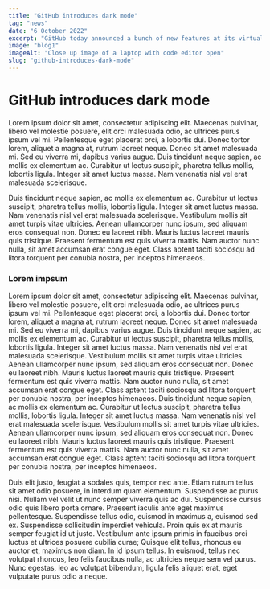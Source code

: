 ```yaml
---
title: "GitHub introduces dark mode"
tag: "news"
date: "6 October 2022"
excerpt: "GitHub today announced a bunch of new features at its virtual GitHub"
image: "blog1"
imageAlt: "Close up image of a laptop with code editor open"
slug: "github-introduces-dark-mode"
---
```


# GitHub introduces dark mode

Lorem ipsum dolor sit amet, consectetur adipiscing elit. Maecenas pulvinar, libero vel molestie posuere, elit orci malesuada odio, ac ultrices purus ipsum vel mi. Pellentesque eget placerat orci, a lobortis dui. Donec tortor lorem, aliquet a magna at, rutrum laoreet neque. Donec sit amet malesuada mi. Sed eu viverra mi, dapibus varius augue. Duis tincidunt neque sapien, ac mollis ex elementum ac. Curabitur ut lectus suscipit, pharetra tellus mollis, lobortis ligula. Integer sit amet luctus massa. Nam venenatis nisl vel erat malesuada scelerisque.

Duis tincidunt neque sapien, ac mollis ex elementum ac. Curabitur ut lectus suscipit, pharetra tellus mollis, lobortis ligula. Integer sit amet luctus massa. Nam venenatis nisl vel erat malesuada scelerisque. Vestibulum mollis sit amet turpis vitae ultricies. Aenean ullamcorper nunc ipsum, sed aliquam eros consequat non. Donec eu laoreet nibh. Mauris luctus laoreet mauris quis tristique. Praesent fermentum est quis viverra mattis. Nam auctor nunc nulla, sit amet accumsan erat congue eget. Class aptent taciti sociosqu ad litora torquent per conubia nostra, per inceptos himenaeos.

### Lorem impsum

Lorem ipsum dolor sit amet, consectetur adipiscing elit. Maecenas pulvinar, libero vel molestie posuere, elit orci malesuada odio, ac ultrices purus ipsum vel mi. Pellentesque eget placerat orci, a lobortis dui. Donec tortor lorem, aliquet a magna at, rutrum laoreet neque. Donec sit amet malesuada mi. Sed eu viverra mi, dapibus varius augue. Duis tincidunt neque sapien, ac mollis ex elementum ac. Curabitur ut lectus suscipit, pharetra tellus mollis, lobortis ligula. Integer sit amet luctus massa. Nam venenatis nisl vel erat malesuada scelerisque. Vestibulum mollis sit amet turpis vitae ultricies. Aenean ullamcorper nunc ipsum, sed aliquam eros consequat non. Donec eu laoreet nibh. Mauris luctus laoreet mauris quis tristique. Praesent fermentum est quis viverra mattis. Nam auctor nunc nulla, sit amet accumsan erat congue eget. Class aptent taciti sociosqu ad litora torquent per conubia nostra, per inceptos himenaeos. Duis tincidunt neque sapien, ac mollis ex elementum ac. Curabitur ut lectus suscipit, pharetra tellus mollis, lobortis ligula. Integer sit amet luctus massa. Nam venenatis nisl vel erat malesuada scelerisque. Vestibulum mollis sit amet turpis vitae ultricies. Aenean ullamcorper nunc ipsum, sed aliquam eros consequat non. Donec eu laoreet nibh. Mauris luctus laoreet mauris quis tristique. Praesent fermentum est quis viverra mattis. Nam auctor nunc nulla, sit amet accumsan erat congue eget. Class aptent taciti sociosqu ad litora torquent per conubia nostra, per inceptos himenaeos.

Duis elit justo, feugiat a sodales quis, tempor nec ante. Etiam rutrum tellus sit amet odio posuere, in interdum quam elementum. Suspendisse ac purus nisi. Nullam vel velit ut nunc semper viverra quis ac dui. Suspendisse cursus odio quis libero porta ornare. Praesent iaculis ante eget maximus pellentesque. Suspendisse tellus odio, euismod in maximus a, euismod sed ex. Suspendisse sollicitudin imperdiet vehicula. Proin quis ex at mauris semper feugiat id ut justo. Vestibulum ante ipsum primis in faucibus orci luctus et ultrices posuere cubilia curae; Quisque elit tellus, rhoncus eu auctor et, maximus non diam. In id ipsum tellus. In euismod, tellus nec volutpat rhoncus, leo felis faucibus nulla, ac ultricies neque sem vel purus. Nunc egestas, leo ac volutpat bibendum, ligula felis aliquet erat, eget vulputate purus odio a neque.
